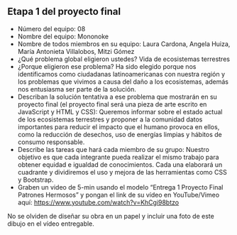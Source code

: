 ## Etapa 1 del proyecto final

- Número del equipo: 08
- Nombre del equipo: Mononoke
- Nombre de todos miembros en su equipo: Laura Cardona, Angela Huiza, María Antonieta Villalobos, Mitzi Gómez
- ¿Qué problema global eligieron ustedes? Vida de ecosistemas terrestres
- ¿Porque eligieron ese problema? Ha sido elegido porque nos identificamos como ciudadanas latinoamericanas con nuestra región y los problemas que vivimos a causa del daño a los ecosistemas, además nos entusiasma ser parte de la solución.
- Describan la solución tentativa a ese problema que mostrarán en su proyecto final (el proyecto final será una pieza de arte escrito en JavaScript y HTML y CSS): Queremos informar sobre el estado actual de los ecosistemas terrestres y proponer a la comunidad datos importantes para reducir el impacto que el humano provoca en ellos, como la reducción de desechos, uso de energías limpias y hábitos de consumo responsable.
- Describe las tareas que hará cada miembro de su grupo: Nuestro objetivo es que cada integrante pueda realizar el mismo trabajo para obtener equidad e igualdad de conocimientos.
Cada una elaborará un cuadrante y dividiremos el uso y mejora de las herramientas como CSS y Bootstrap.
- Graben un video de 5-min usando el modelo “Entrega 1 Proyecto Final Patrones Hermosos” y pongan el link de su vídeo en YouTube/Vimeo aquí: https://www.youtube.com/watch?v=KhCgi98btzo

No se olviden de diseñar su obra en un papel y incluir una foto de este dibujo en el vídeo entregable.
